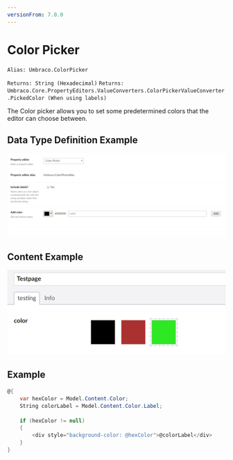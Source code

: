 ```yaml
---
versionFrom: 7.0.0
---
```


# Color Picker

`Alias: Umbraco.ColorPicker`

`Returns: String (Hexadecimal)`
`Returns: Umbraco.Core.PropertyEditors.ValueConverters.ColorPickerValueConverter.PickedColor (When using labels)`

The Color picker allows you to set some predetermined colors that the editor can choose between.

## Data Type Definition Example

![Content Picker Data Type Definition](images/Color-Picker-DataType.png)

## Content Example

![Content Picker Content](images/Color-Picker-Content.png)

## Example

```csharp
@{
    var hexColor = Model.Content.Color;
    String colorLabel = Model.Content.Color.Label;

    if (hexColor != null)
    {
        <div style="background-color: @hexColor">@colorLabel</div>
    }
}
```
